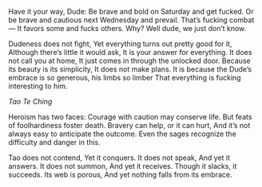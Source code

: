 Have it your way, Dude:
Be brave and bold on Saturday and get fucked.
Or be brave and cautious next Wednesday and prevail.
That’s fucking combat—
It favors some and fucks others.
Why? Well dude, we just don’t know.

Dudeness does not fight,
Yet everything turns out pretty good for it,
Although there’s little it would ask,
It is your answer for everything.
It does not call you at home,
It just comes in through the unlocked door.
Because its beauty is its simplicity,
It does not make plans.
It is because the Dude’s embrace is so generous, his limbs so limber
That everything is fucking interesting to him.

*Tao Te Ching*

Heroism has two faces:
Courage with caution may conserve life.
But feats of foolhardiness foster death.
Bravery can help, or it can hurt,
And it’s not always easy to anticipate the outcome.
Even the sages recognize the difficulty and danger in this.

Tao does not contend,
Yet it conquers.
It does not speak,
And yet it answers.
It does not summon,
And yet it receives.
Though it slacks, it succeeds.
Its web is porous,
And yet nothing falls from its embrace.